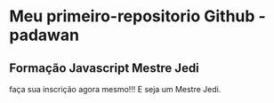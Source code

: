 # Meu primeiro-repositorio Github - padawan
## Formação Javascript Mestre Jedi

faça sua inscrição agora mesmo!!! E seja um Mestre Jedi. 
